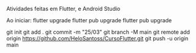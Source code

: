 Atividades feitas em Flutter, e Android Studio

Ao iniciar:
flutter upgrade
flutter pub upgrade
flutter pub upgrade 

git init
git add .
git commit -m "25/03"
git branch -M main
git remote add origin https://github.com/HeloSantoss/CursoFlutter.git
git push -u origin main
